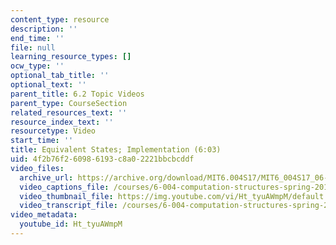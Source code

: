```yaml
---
content_type: resource
description: ''
end_time: ''
file: null
learning_resource_types: []
ocw_type: ''
optional_tab_title: ''
optional_text: ''
parent_title: 6.2 Topic Videos
parent_type: CourseSection
related_resources_text: ''
resource_index_text: ''
resourcetype: Video
start_time: ''
title: Equivalent States; Implementation (6:03)
uid: 4f2b76f2-6098-6193-c8a0-2221bbcbcddf
video_files:
  archive_url: https://archive.org/download/MIT6.004S17/MIT6_004S17_06-02-05_300k.mp4
  video_captions_file: /courses/6-004-computation-structures-spring-2017/0c42fba6f23d5feaa10c2a8888f27d98_Ht_tyuAWmpM.vtt
  video_thumbnail_file: https://img.youtube.com/vi/Ht_tyuAWmpM/default.jpg
  video_transcript_file: /courses/6-004-computation-structures-spring-2017/e4a869c0838a0cb4f6e240a20d9ac3d7_Ht_tyuAWmpM.pdf
video_metadata:
  youtube_id: Ht_tyuAWmpM
---
```

